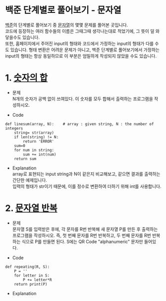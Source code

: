 # 백준 단계별로 풀어보기 - 문자열
[백준](https://www.acmicpc.net)의 단계별로 풀어보기 중 [문자열](https://www.acmicpc.net/step/7)의 몇몇 문제를 풀어본 곳입니다.  
코드에 등장하는 여러 함수들의 이름은 그때그때 생각나는대로 적었기에, 그 뜻이 덜 와닿을수도 있습니다.  
또한, 홈페이지에서 주어진 input의 형태와 코드에서 가정하는 input의 형태가 다를 수도 있습니다. 형태 변환은 어려운 문제가 아니고, 백준 단계별로 풀어보기에서 가정하는 input의 형태는 항상 동일하므로 이 부분은 엄밀하게 작성되지 않았을 수도 있습니다. 

# 1. [숫자의 합](https://www.acmicpc.net/problem/11720)
- 문제  
N개의 숫자가 공백 없이 쓰여있다. 이 숫자를 모두 합해서 출력하는 프로그램을 작성하시오.

- Code 
~~~
def linesum(array, N):    # array : given string, N : the number of integers
    string= str(array)
    if len(string) != N:
        return 'ERROR'
    sum=0
    for num in string:
        sum += int(num)
    return sum
~~~

- Explanation  
array로 표현되는 input string과 N이 같은지 비교해보고, 같으면 결과를 출력하는 간단한 예제입니다.  
입력의 형태가 str이기 때문에, 이를 정수로 변환하여 더하기 위해 int를 사용합니다.  

# 2. [문자열 반복](https://www.acmicpc.net/problem/2675)
- 문제  
문자열 S를 입력받은 후에, 각 문자를 R번 반복해 새 문자열 P를 만든 후 출력하는 프로그램을 작성하시오. 즉, 첫 번째 문자를 R번 반복하고, 두 번째 문자를 R번 반복하는 식으로 P를 만들면 된다. S에는 QR Code "alphanumeric" 문자만 들어있다.  

- Code  
~~~
def repeating(R, S):
    P = ''
    for letter in S:
        P += letter*R
    return print(P)
~~~

- Explanation
